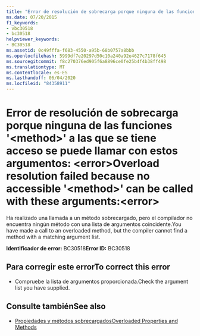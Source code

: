 ```yaml
---
title: "Error de resolución de sobrecarga porque ninguna de las funciones '<method>' a las que se tiene acceso se puede llamar con estos argumentos: <error>"
ms.date: 07/20/2015
f1_keywords:
- vbc30518
- bc30518
helpviewer_keywords:
- BC30518
ms.assetid: 0c49fffa-f683-4550-a95b-68b0757a8bbb
ms.openlocfilehash: 5999df7e20297d50c10a240a92e4627c7178f645
ms.sourcegitcommit: f8c270376ed905f6a8896ce0fe25b4f4b38ff498
ms.translationtype: MT
ms.contentlocale: es-ES
ms.lasthandoff: 06/04/2020
ms.locfileid: "84358911"
---
```

# <a name="overload-resolution-failed-because-no-accessible-method-can-be-called-with-these-argumentserror"></a><span data-ttu-id="8f2e6-102">Error de resolución de sobrecarga porque ninguna de las funciones '\<method>' a las que se tiene acceso se puede llamar con estos argumentos: \<error></span><span class="sxs-lookup"><span data-stu-id="8f2e6-102">Overload resolution failed because no accessible '\<method>' can be called with these arguments:\<error></span></span>
<span data-ttu-id="8f2e6-103">Ha realizado una llamada a un método sobrecargado, pero el compilador no encuentra ningún método con una lista de argumentos coincidente.</span><span class="sxs-lookup"><span data-stu-id="8f2e6-103">You have made a call to an overloaded method, but the compiler cannot find a method with a matching argument list.</span></span>  
  
 <span data-ttu-id="8f2e6-104">**Identificador de error:** BC30518</span><span class="sxs-lookup"><span data-stu-id="8f2e6-104">**Error ID:** BC30518</span></span>  
  
## <a name="to-correct-this-error"></a><span data-ttu-id="8f2e6-105">Para corregir este error</span><span class="sxs-lookup"><span data-stu-id="8f2e6-105">To correct this error</span></span>  
  
- <span data-ttu-id="8f2e6-106">Compruebe la lista de argumentos proporcionada.</span><span class="sxs-lookup"><span data-stu-id="8f2e6-106">Check the argument list you have supplied.</span></span>  
  
## <a name="see-also"></a><span data-ttu-id="8f2e6-107">Consulte también</span><span class="sxs-lookup"><span data-stu-id="8f2e6-107">See also</span></span>

- [<span data-ttu-id="8f2e6-108">Propiedades y métodos sobrecargados</span><span class="sxs-lookup"><span data-stu-id="8f2e6-108">Overloaded Properties and Methods</span></span>](../programming-guide/language-features/objects-and-classes/overloaded-properties-and-methods.md)
